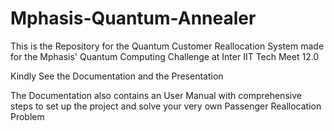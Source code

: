 # Mphasis-Quantum-Annealer
This is the Repository for the Quantum Customer Reallocation System made for the Mphasis' Quantum Computing Challenge at Inter IIT Tech Meet 12.0

Kindly See the Documentation and the Presentation

The Documentation also contains an User Manual with comprehensive steps to set up the project and solve your very own Passenger Reallocation Problem
